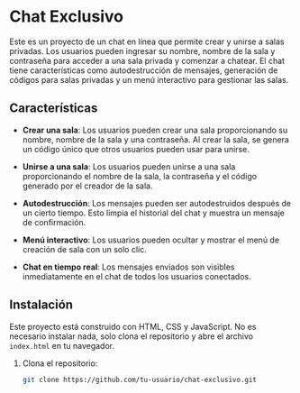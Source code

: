 # Chat Exclusivo

Este es un proyecto de un chat en línea que permite crear y unirse a salas privadas. Los usuarios pueden ingresar su nombre, nombre de la sala y contraseña para acceder a una sala privada y comenzar a chatear. El chat tiene características como autodestrucción de mensajes, generación de códigos para salas privadas y un menú interactivo para gestionar las salas.

## Características

- **Crear una sala**: Los usuarios pueden crear una sala proporcionando su nombre, nombre de la sala y una contraseña. Al crear la sala, se genera un código único que otros usuarios pueden usar para unirse.
  
- **Unirse a una sala**: Los usuarios pueden unirse a una sala proporcionando el nombre de la sala, la contraseña y el código generado por el creador de la sala.

- **Autodestrucción**: Los mensajes pueden ser autodestruidos después de un cierto tiempo. Esto limpia el historial del chat y muestra un mensaje de confirmación.

- **Menú interactivo**: Los usuarios pueden ocultar y mostrar el menú de creación de sala con un solo clic.

- **Chat en tiempo real**: Los mensajes enviados son visibles inmediatamente en el chat de todos los usuarios conectados.

## Instalación

Este proyecto está construido con HTML, CSS y JavaScript. No es necesario instalar nada, solo clona el repositorio y abre el archivo `index.html` en tu navegador.

1. Clona el repositorio:

   ```bash
   git clone https://github.com/tu-usuario/chat-exclusivo.git
